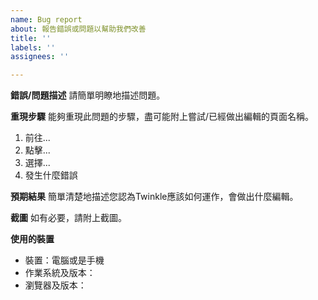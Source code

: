 ```yaml
---
name: Bug report
about: 報告錯誤或問題以幫助我們改善
title: ''
labels: ''
assignees: ''

---
```


**錯誤/問題描述**
請簡單明瞭地描述問題。

**重現步驟**
能夠重現此問題的步驟，盡可能附上嘗試/已經做出編輯的頁面名稱。
1. 前往...
2. 點擊...
3. 選擇...
4. 發生什麼錯誤

**預期結果**
簡單清楚地描述您認為Twinkle應該如何運作，會做出什麼編輯。

**截圖**
如有必要，請附上截圖。

**使用的裝置**
 - 裝置：電腦或是手機
 - 作業系統及版本：
 - 瀏覽器及版本：

